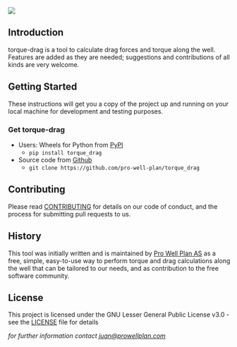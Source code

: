 ![](https://user-images.githubusercontent.com/52009346/69100304-2eb3e800-0a5d-11ea-9a3a-8e502af2120b.png)

## Introduction
torque-drag is a tool to calculate drag forces and torque along the well. Features are added as they
are needed; suggestions and contributions of all kinds are very welcome.

## Getting Started

These instructions will get you a copy of the project up and running on your local machine for development and testing purposes.

### Get torque-drag

* Users: Wheels for Python from [PyPI](https://pypi.python.org/pypi/torque-drag/) 
    * `pip install torque_drag`
* Source code from [Github](https://github.com/pro-well-plan/torque_drag)
    * `git clone https://github.com/pro-well-plan/torque_drag`

    
## Contributing

Please read [CONTRIBUTING](CONTRIBUTING.md) for details on our code of conduct, and the process for submitting pull requests to us.

## History ##
This tool was initially written and is maintained by [Pro Well Plan
AS](http://www.prowellplan.com/) as a free, simple, easy-to-use way to perform
torque and drag calculations along the well that can be tailored to our needs, and as contribution to the
free software community.

## License

This project is licensed under the GNU Lesser General Public License v3.0 - see the [LICENSE](LICENSE.md) file for details


*for further information contact juan@prowellplan.com*

